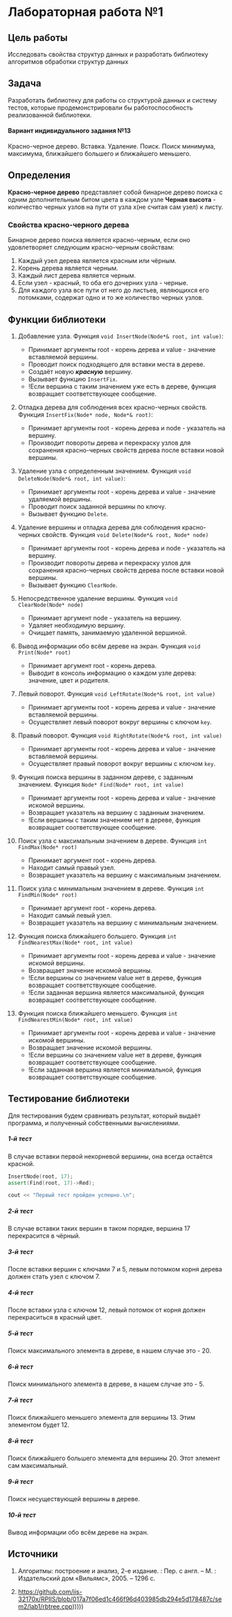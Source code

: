 # Лабораторная работа №1


## Цель работы
Исследовать свойства структур данных и разработать
библиотеку алгоритмов обработки структур данных

## Задача
Разработать библиотеку для работы со структурой данных и систему тестов, которые продемонстрировали бы
работоспособность реализованной библиотеки.

#### Вариант индивидуального задания №13
Красно-черное дерево. Вставка. Удаление. Поиск. Поиск минимума,
максимума, ближайшего большего и ближайшего меньшего.

## Определения
**Красно-черное дерево** представляет собой бинарное дерево поиска с одним дополнительным битом цвета в каждом узле
**Черная высота** - количество черных узлов на пути от узла x(не считая сам узел) к листу.

### Свойства красно-черного дерева
Бинарное дерево поиска является красно-черным, если оно удовлетворяет следующим красно-черным свойствам:
1. Каждый узел дерева является красным или чёрным.
2. Корень дерева является черным.
3. Каждый лист дерева является черным.
4. Если узел - красный, то оба его дочерних узла - черные.
5. Для каждого узла все пути от него до листьев, являющихся его потомками, содержат одно и то же количество черных узлов.

## Функции библиотеки

1. Добавление узла.
Функция `void InsertNode(Node*& root, int value)`:
	* Принимает аргументы root - корень дерева и value - значение вставляемой вершины.
	* Проводит поиск подходящего для вставки места в дереве.
	* Создаёт новую ***красную*** вершину.
	* Вызывает функцию `InsertFix`.
	* !Если вершина с таким значением уже есть в дереве, функция возвращает соответствующее сообщение.
	
2. Отладка дерева для соблюдения всех красно-черных свойств.
Функция `InsertFix(Node* node, Node*& root)`:
	* Принимает аргументы root - корень дерева и node - указатель на вершину.
	* Производит повороты дерева и перекраску узлов для сохранения красно-черных свойств дерева после вставки новой вершины.

3. Удаление узла с определенным значением.
Функция `void DeleteNode(Node*& root, int value)`:
	* Принимает аргументы root - корень дерева и value - значение удаляемой вершины.
	* Проводит поиск заданной вершины по ключу.
	* Вызывает функцию `Delete`.
	
4. Удаление вершины и отладка дерева для соблюдения красно-черных свойств.
Функция `void Delete(Node*& root, Node* node)`
	* Принимает аргументы root - корень дерева и node - указатель на вершину.
	* Производит повороты дерева и перекраску узлов для сохранения красно-черных свойств дерева после вставки новой вершины.
	* Вызывает функцию `СlearNode`.
	
5. Непосредственное удаление вершины.
Функция `void ClearNode(Node* node)`
	* Принимает аргумент node - указатель на вершину.
	* Удаляет необходимую вершину.
	* Очищает память, занимаемую удаленной вершиной.
	
6. Вывод информации обо всём дереве на экран.
Функция `void Print(Node* root)`
	* Принимает аргумент root - корень дерева.
	* Выводит в консоль информацию о каждом узле дерева: значение, цвет и родителя.

7. Левый поворот.
Функция `void LeftRotate(Node*& root, int value)`
	* Принимает аргументы root - корень дерева и value - значение вставляемой вершины.
	* Осуществляет левый поворот вокруг вершины с ключом `key`.


8. Правый поворот.
Функция `void RightRotate(Node*& root, int value)`
	* Принимает аргументы root - корень дерева и value - значение вставляемой вершины.
	* Осуществляет правый поворот вокруг вершины с ключом `key`. 

9. Функция поиска вершины в заданном дереве, с заданным значением.
Функция `Node* Find(Node* root, int value)`
	* Принимает аргументы root - корень дерева и value - значение искомой вершины.
	* Возвращает указатель на вершину с заданным значением.
	* !Если вершины с таким значением нет в дереве, функция возвращает соответствующее сообщение.

10. Поиск узла с максимальным значением в дереве.
Функция `int FindMax(Node* root)`
	* Принимает аргумент root - корень дерева.
	* Находит самый правый узел.
	* Возвращает указатель на вершину с максимальным значением.

11. Поиск узла с минимальным значением в дереве.
Функция `int FindMin(Node* root)`
	* Принимает аргумент root - корень дерева.
	* Находит самый левый узел.
	* Возвращает указатель на вершину с минимальным значением.

12. Функция поиска ближайшего большего.
Функция `int FindNearestMax(Node* root, int value)`
	* Принимает аргументы root - корень дерева и value - значение искомой вершины.
	* Возвращает значение искомой вершины.
	* !Если вершины со значением value нет в дереве, функция возвращает соответствующее сообщение.
	* !Если заданная вершина является максимальной, функция возвращает соответствующее сообщение.

13. Функция поиска ближайшего меньшего.
Функция `int FindNearestMin(Node* root, int value)`
	* Принимает аргументы root - корень дерева и value - значение искомой вершины.
	* Возвращает значение искомой вершины.
	* !Если вершины со значением value нет в дереве, функция возвращает соответствующее сообщение.
	* !Если заданная вершина является минимальной, функция возвращает соответствующее сообщение.

## Тестирование библиотеки
Для тестирования будем сравнивать результат, который выдаёт программа, и полученный собственными вычислениями.

##### 1-й тест
В случае вставки первой некорневой вершины, она всегда остаётся красной.
```c++
InsertNode(root, 17);	
assert(Find(root, 17)->Red);

cout << "Первый тест пройден успешно.\n";
```

##### 2-й тест
В случае вставки таких вершин в таком порядке, вершина 17 перекрасится в чёрный.

##### 3-й тест
После вставки вершин с ключами 7 и 5, левым потомком корня дерева должен стать узел с ключом 7.

##### 4-й тест
После вставки узла с ключом 12, левый потомок от корня должен перекраситься в красный цвет.

##### 5-й тест
Поиск максимального элемента в дереве, в нашем случае это - 20.

##### 6-й тест
Поиск минимального элемента в дереве, в нашем случае это - 5.

##### 7-й тест
Поиск ближайшего меньшего элемента для вершины 13. Этим элементом будет 12.

##### 8-й тест
Поиск ближайшего большего элемента для вершины 20. Этот элемент сам максимальный.

##### 9-й тест
Поиск несуществующей вершины в дереве.

##### 10-й тест
Вывод информации обо всём дереве на экран.

## Источники
1. Алгоритмы: построение и анализ, 2-е издание. : Пер. с англ. – М. :
Издательский дом «Вильямс», 2005. – 1296 с.

2. https://github.com/iis-32170x/RPIIS/blob/017a7f06ed1c466f96d403985db294e5d178487c/sem2/lab1/rbtree.cpp)))))